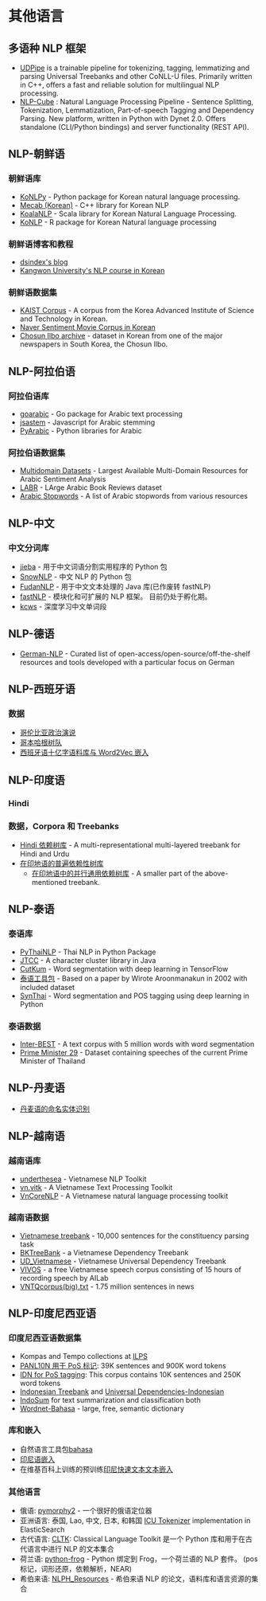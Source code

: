 # 其他语言

## 多语种 NLP 框架

- [UDPipe](https://github.com/ufal/udpipe) is a trainable pipeline for tokenizing, tagging, lemmatizing and parsing Universal Treebanks and other CoNLL-U files. Primarily written in C++, offers a fast and reliable solution for multilingual NLP processing.
- [NLP-Cube](https://github.com/adobe/NLP-Cube) : Natural Language Processing Pipeline - Sentence Splitting, Tokenization, Lemmatization, Part-of-speech Tagging and Dependency Parsing. New platform, written in Python with Dynet 2.0. Offers standalone (CLI/Python bindings) and server functionality (REST API).

## NLP-朝鲜语

### 朝鲜语库

- [KoNLPy](http://konlpy.org) - Python package for Korean natural language processing.
- [Mecab (Korean)](https://eunjeon.blogspot.com/) - C++ library for Korean NLP
- [KoalaNLP](https://koalanlp.github.io/koalanlp/) - Scala library for Korean Natural Language Processing.
- [KoNLP](https://cran.r-project.org/web/packages/KoNLP/index.html) - R package for Korean Natural language processing

### 朝鲜语博客和教程

- [dsindex's blog](https://dsindex.github.io/)
- [Kangwon University's NLP course in Korean](http://cs.kangwon.ac.kr/~leeck/NLP/)

### 朝鲜语数据集

- [KAIST Corpus](http://semanticweb.kaist.ac.kr/home/index.php/KAIST_Corpus) - A corpus from the Korea Advanced Institute of Science and Technology in Korean.
- [Naver Sentiment Movie Corpus in Korean](https://github.com/e9t/nsmc/)
- [Chosun Ilbo archive](http://srchdb1.chosun.com/pdf/i_archive/) - dataset in Korean from one of the major newspapers in South Korea, the Chosun Ilbo.

## NLP-阿拉伯语

### 阿拉伯语库

- [goarabic](https://github.com/01walid/goarabic) - Go package for Arabic text processing
- [jsastem](https://github.com/ejtaal/jsastem) - Javascript for Arabic stemming
- [PyArabic](https://pypi.org/project/PyArabic/) - Python libraries for Arabic

### 阿拉伯语数据集

- [Multidomain Datasets](https://github.com/hadyelsahar/large-arabic-sentiment-analysis-resouces) - Largest Available Multi-Domain Resources for Arabic Sentiment Analysis
- [LABR](https://github.com/mohamedadaly/labr) - LArge Arabic Book Reviews dataset
- [Arabic Stopwords](https://github.com/mohataher/arabic-stop-words) - A list of Arabic stopwords from various resources

## NLP-中文

### 中文分词库

- [jieba](https://github.com/fxsjy/jieba#jieba-1) - 用于中文词语分割实用程序的 Python 包
- [SnowNLP](https://github.com/isnowfy/snownlp) - 中文 NLP 的 Python 包
- [FudanNLP](https://github.com/FudanNLP/fnlp) - 用于中文文本处理的 Java 库(已作废转 fastNLP)
- [fastNLP](https://github.com/fastnlp/fastNLP) - 模块化和可扩展的 NLP 框架。 目前仍处于孵化期。
- [kcws](https://github.com/koth/kcws) - 深度学习中文单词段

## NLP-德语

- [German-NLP](https://github.com/adbar/German-NLP) - Curated list of open-access/open-source/off-the-shelf resources and tools developed with a particular focus on German

## NLP-西班牙语

### 数据

- [哥伦比亚政治演说](https://github.com/dav009/LatinamericanTextResources)
- [哥本哈根树队](https://mbkromann.github.io/copenhagen-dependency-treebank/)
- [西班牙语十亿字语料库与 Word2Vec 嵌入](https://github.com/crscardellino/sbwce)

## NLP-印度语

### Hindi

### 数据，Corpora 和 Treebanks

- [Hindi 依赖树库](https://ltrc.iiit.ac.in/treebank_H2014/) - A multi-representational multi-layered treebank for Hindi and Urdu
- [在印地语的普遍依赖性树库](https://universaldependencies.org/treebanks/hi_hdtb/index.html)
  - [在印地语中的并行通用依赖树库](http://universaldependencies.org/treebanks/hi_pud/index.html) - A smaller part of the above-mentioned treebank.

## NLP-泰语

### 泰语库

- [PyThaiNLP](https://github.com/PyThaiNLP/pythainlp) - Thai NLP in Python Package
- [JTCC](https://github.com/wittawatj/jtcc) - A character cluster library in Java
- [CutKum](https://github.com/pucktada/cutkum) - Word segmentation with deep learning in TensorFlow
- [泰语工具包](https://pypi.python.org/pypi/tltk/) - Based on a paper by Wirote Aroonmanakun in 2002 with included dataset
- [SynThai](https://github.com/KenjiroAI/SynThai) - Word segmentation and POS tagging using deep learning in Python

### 泰语数据

- [Inter-BEST](https://www.nectec.or.th/corpus/index.php?league=pm) - A text corpus with 5 million words with word segmentation
- [Prime Minister 29](https://github.com/PyThaiNLP/lexicon-thai/tree/master/thai-corpus/Prime%20Minister%2029) - Dataset containing speeches of the current Prime Minister of Thailand

## NLP-丹麦语

- [丹麦语的命名实体识别](https://github.com/ITUnlp/daner)

## NLP-越南语

### 越南语库

- [underthesea](https://github.com/undertheseanlp/underthesea) - Vietnamese NLP Toolkit
- [vn.vitk](https://github.com/phuonglh/vn.vitk) - A Vietnamese Text Processing Toolkit
- [VnCoreNLP](https://github.com/vncorenlp/VnCoreNLP) - A Vietnamese natural language processing toolkit

### 越南语数据

- [Vietnamese treebank](https://vlsp.hpda.vn/demo/?page=resources&lang=en) - 10,000 sentences for the constituency parsing task
- [BKTreeBank](https://arxiv.org/pdf/1710.05519.pdf) - a Vietnamese Dependency Treebank
- [UD_Vietnamese](https://github.com/UniversalDependencies/UD_Vietnamese-VTB) - Vietnamese Universal Dependency Treebank
- [VIVOS](https://ailab.hcmus.edu.vn/vivos/) - a free Vietnamese speech corpus consisting of 15 hours of recording speech by AILab
- [VNTQcorpus(big).txt](http://viet.jnlp.org/download-du-lieu-tu-vung-corpus) - 1.75 million sentences in news

## NLP-印度尼西亚语

### 印度尼西亚语数据集

- Kompas and Tempo collections at [ILPS](http://ilps.science.uva.nl/resources/bahasa/)
- [PANL10N 用于 PoS 标记](http://www.panl10n.net/english/outputs/Indonesia/UI/0802/UI-1M-tagged.zip): 39K sentences and 900K word tokens
- [IDN for PoS tagging](https://github.com/famrashel/idn-tagged-corpus): This corpus contains 10K sentences and 250K word tokens
- [Indonesian Treebank](https://github.com/famrashel/idn-treebank) and [Universal Dependencies-Indonesian](https://github.com/UniversalDependencies/UD_Indonesian-GSD)
- [IndoSum](https://github.com/kata-ai/indosum) for text summarization and classification both
- [Wordnet-Bahasa](http://wn-msa.sourceforge.net/) - large, free, semantic dictionary

### 库和嵌入

- 自然语言工具包[bahasa](https://github.com/kangfend/bahasa)
- [印尼语嵌入](https://github.com/galuhsahid/indonesian-word-embedding)
- 在维基百科上训练的预训练[印尼快速文本文本嵌入](https://s3-us-west-1.amazonaws.com/fasttext-vectors/wiki.id.zip)

### 其他语言

- 俄语: [pymorphy2](https://github.com/kmike/pymorphy2) - 一个很好的俄语定位器
- 亚洲语言: 泰国, Lao, 中文, 日本, 和韩国 [ICU Tokenizer](https://www.elastic.co/guide/en/elasticsearch/plugins/current/analysis-icu-tokenizer.html) implementation in ElasticSearch
- 古代语言: [CLTK](https://github.com/cltk/cltk): Classical Language Toolkit 是一个 Python 库和用于在古代语言中进行 NLP 的文本集合
- 荷兰语: [python-frog](https://github.com/proycon/python-frog) - Python 绑定到 Frog，一个荷兰语的 NLP 套件。 (pos 标记，词形还原，依赖解析，NEAR)
- 希伯来语: [NLPH_Resources](https://github.com/NLPH/NLPH_Resources) - 希伯来语 NLP 的论文，语料库和语言资源的集合
